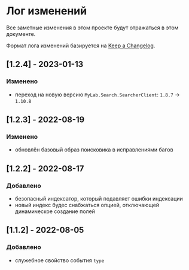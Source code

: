 # Лог изменений

Все заметные изменения в этом проекте будут отражаться в этом документе.

Формат лога изменений базируется на [Keep a Changelog](https://keepachangelog.com/en/1.0.0/).

## [1.2.4] - 2023-01-13

### Изменено

* переход на новую версию `MyLab.Search.SearcherClient`: `1.8.7` -> `1.10.8` 

## [1.2.3] - 2022-08-19

### Изменено

* обновлён базовый образ поисковика в исправлениями багов 

## [1.2.2] - 2022-08-17

### Добавлено

* безопасный индексатор, который подавляет ошибки индексации
* новый индекс будес снабжаться опцией, отключающей динамическое создание полей

## [1.1.2] - 2022-08-05

### Добавлено

* служебное свойство события `type`